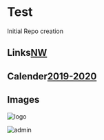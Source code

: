 # Test
Initial Repo creation
## Links[NW](https://www.nwmissouri.edu/)

## Calender[2019-2020](https://www.nwmissouri.edu/academics/calendar.htm)

## Images
![logo](https://upload.wikimedia.org/wikipedia/en/3/32/NW_Missouri_State_seal.png)

![admin](https://upload.wikimedia.org/wikipedia/commons/thumb/6/61/Nwmsu-admin.jpg/800px-Nwmsu-admin.jpg)
